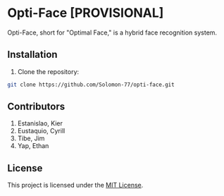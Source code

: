 # Opti-Face [PROVISIONAL]

Opti-Face, short for "Optimal Face," is a hybrid face recognition system.

## Installation

1. Clone the repository:
```bash
git clone https://github.com/Solomon-77/opti-face.git
```

## Contributors

1. Estanislao, Kier
2. Eustaquio, Cyrill
3. Tibe, Jim
4. Yap, Ethan

## License

This project is licensed under the [MIT License](LICENSE).